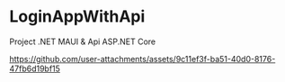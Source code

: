 # LoginAppWithApi
Project .NET MAUI & Api ASP.NET Core

https://github.com/user-attachments/assets/9c11ef3f-ba51-40d0-8176-47fb6d19bf15


